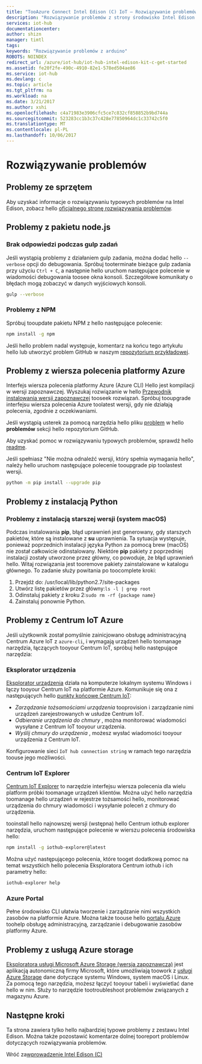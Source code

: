 ```yaml
---
title: "TooAzure Connect Intel Edison (C) IoT — Rozwiązywanie problemów z | Dokumentacja firmy Microsoft"
description: "Rozwiązywanie problemów z strony środowisko Intel Edison C"
services: iot-hub
documentationcenter: 
author: shizn
manager: timtl
tags: 
keywords: "Rozwiązywanie problemów z arduino"
ROBOTS: NOINDEX
redirect_url: /azure/iot-hub/iot-hub-intel-edison-kit-c-get-started
ms.assetid: fe20f2fe-490c-4910-82e1-578ed504ae86
ms.service: iot-hub
ms.devlang: c
ms.topic: article
ms.tgt_pltfrm: na
ms.workload: na
ms.date: 3/21/2017
ms.author: xshi
ms.openlocfilehash: c4a71983e3906cfc5ce7c832cf858852b9bd744a
ms.sourcegitcommit: 523283cc1b3c37c428e77850964dc1c33742c5f0
ms.translationtype: MT
ms.contentlocale: pl-PL
ms.lasthandoff: 10/06/2017
---
```

# <a name="troubleshooting"></a>Rozwiązywanie problemów
## <a name="hardware-issues"></a>Problemy ze sprzętem
Aby uzyskać informacje o rozwiązywaniu typowych problemów na Intel Edison, zobacz hello [oficjalnego stronę rozwiązywania problemów](https://software.intel.com/en-us/node/637974).

## <a name="nodejs-package-issues"></a>Problemy z pakietu node.js
### <a name="no-response-during-gulp-tasks"></a>Brak odpowiedzi podczas gulp zadań
Jeśli wystąpią problemy z działaniem gulp zadania, można dodać hello `--verbose` opcji do debugowania. Spróbuj tooterminate bieżące gulp zadania przy użyciu `Ctrl + C`, a następnie hello uruchom następujące polecenie w wiadomości debugowania toosee okna konsoli. Szczegółowe komunikaty o błędach mogą zobaczyć w danych wyjściowych konsoli. 

```bash
gulp --verbose
```

### <a name="npm-issues"></a>Problemy z NPM
Spróbuj tooupdate pakietu NPM z hello następujące polecenie:

```bash
npm install -g npm
```

Jeśli hello problem nadal występuje, komentarz na końcu tego artykułu hello lub utworzyć problem GitHub w naszym [repozytorium przykładowej][sample-repository].

## <a name="azure-cli-issues"></a>Problemy z wiersza polecenia platformy Azure
Interfejs wiersza polecenia platformy Azure (Azure CLI) Hello jest kompilacji w wersji zapoznawczej. Wyszukaj rozwiązanie w hello [Przewodnik instalowania wersji zapoznawczej](https://github.com/Azure/azure-cli/blob/master/doc/preview_install_guide.md) tooseek rozwiązań. Spróbuj tooupgrade interfejsu wiersza polecenia Azure toolatest wersji, gdy nie działają polecenia, zgodnie z oczekiwaniami.

Jeśli wystąpią usterek za pomocą narzędzia hello pliku [problem](https://github.com/Azure/azure-cli/issues) w hello **problemów** sekcji hello repozytorium GitHub.

Aby uzyskać pomoc w rozwiązywaniu typowych problemów, sprawdź hello [readme](https://github.com/Azure/azure-cli/blob/master/README.rst).

Jeśli spełniasz "Nie można odnaleźć wersji, który spełnia wymagania hello", należy hello uruchom następujące polecenie tooupgrade pip toolastest wersji.

```bash
python -m pip install --upgrade pip
```

## <a name="python-installation-issues"></a>Problemy z instalacją Python
### <a name="legacy-installation-issues-macos"></a>Problemy z instalacją starszej wersji (system macOS)
Podczas instalowania **pip**, błąd uprawnień jest generowany, gdy starszych pakietów, które są instalowane z **su** uprawnienia. Ta sytuacja występuje, ponieważ poprzednich instalacji języka Python za pomocą brew (macOS) nie został całkowicie odinstalowany. Niektóre **pip** pakiety z poprzedniej instalacji zostały utworzone przez główny, co powoduje, że błąd uprawnień hello. Witaj rozwiązania jest tooremove pakiety zainstalowane w katalogu głównego. To zadanie służy powitania po toocomplete kroki:

1. Przejdź do: /usr/local/lib/python2.7/site-packages
2. Utwórz listę pakietów przez główny:`ls -l | grep root`
3. Odinstaluj pakiety z kroku 2:`sudo rm -rf {package name}`
4. Zainstaluj ponownie Python.

## <a name="azure-iot-hub-issues"></a>Problemy z Centrum IoT Azure
Jeśli użytkownik został pomyślnie zainicjowano obsługę administracyjną Centrum Azure IoT z `azure-cli`, i wymagają urządzeń hello toomanage narzędzia, łączących tooyour Centrum IoT, spróbuj hello następujące narzędzia:

### <a name="device-explorer"></a>Eksplorator urządzenia
[Eksplorator urządzenia](https://github.com/Azure/azure-iot-sdk-csharp/tree/master/tools/DeviceExplorer) działa na komputerze lokalnym systemu Windows i łączy tooyour Centrum IoT na platformie Azure. Komunikuje się ona z następujących hello [punkty końcowe Centrum IoT](iot-hub-devguide.md):

- _Zarządzanie tożsamościami urządzenia_ tooprovision i zarządzanie nimi urządzeń zarejestrowanych w usłudze Centrum IoT.
- _Odbieranie urządzenia do chmury_ , można monitorować wiadomości wysyłane z Centrum IoT tooyour urządzenia.
- _Wyślij chmury do urządzenia_ , możesz wysłać wiadomości tooyour urządzenia z Centrum IoT.

Konfigurowanie sieci `IoT hub connection string` w ramach tego narzędzia toouse jego możliwości.

### <a name="iot-hub-explorer"></a>Centrum IoT Explorer
[Centrum IoT Explorer](https://github.com/Azure/iothub-explorer) to narzędzie interfejsu wiersza polecenia dla wielu platform próbki toomanage urządzeń klientów. Można użyć hello narzędzia toomanage hello urządzeń w rejestrze tożsamości hello, monitorować urządzenia do chmury wiadomości i wysyłanie poleceń z chmury do urządzenia.

tooinstall hello najnowszej wersji (wstępna) hello Centrum iothub explorer narzędzia, uruchom następujące polecenie w wierszu polecenia środowiska hello:

```bash
npm install -g iothub-explorer@latest
```

Można użyć następującego polecenia, które tooget dodatkową pomoc na temat wszystkich hello polecenia Eksploratora Centrum iothub i ich parametry hello:

```bash
iothub-explorer help
```

### <a name="azure-portal"></a>Azure Portal
Pełne środowisko CLI ułatwia tworzenie i zarządzanie nimi wszystkich zasobów na platformie Azure. Można także toouse hello [portalu Azure](../azure-portal-overview.md) toohelp obsługę administracyjną, zarządzanie i debugowanie zasobów platformy Azure.

## <a name="azure-storage-issues"></a>Problemy z usługą Azure storage
[Eksploratora usługi Microsoft Azure Storage (wersja zapoznawcza)](http://storageexplorer.com) jest aplikacją autonomiczną firmy Microsoft, które umożliwiają toowork z [usługi Azure Storage](https://azure.microsoft.com/en-us/services/storage/) dane dotyczące systemu Windows, system macOS i Linux. Za pomocą tego narzędzia, możesz łączyć tooyour tabeli i wyświetlać dane hello w nim. Służy to narzędzie tootroubleshoot problemów związanych z magazynu Azure.

## <a name="next-steps"></a>Następne kroki
Ta strona zawiera tylko hello najbardziej typowe problemy z zestawu Intel Edison. Można także pozostawić komentarze dolnej tooreport problemów dotyczących rozwiązywania problemów.

Wróć za[wprowadzenie Intel Edison (C)](iot-hub-intel-edison-kit-c-get-started.md)

<!-- Images and links -->

[sample-repository]: https://github.com/Azure-Samples/iot-hub-c-edison-getting-started